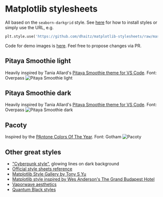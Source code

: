 # Matplotlib stylesheets

All based on the `seaborn-darkgrid` style. See [here](https://matplotlib.org/users/style_sheets.html) for how to install styles or simply use the URL, e.g. 

```python
plt.style.use('https://github.com/dhaitz/matplotlib-stylesheets/raw/master/pitayasmoothie_light.mplstyle')
```

Code for demo images is [here](https://matplotlib.org/gallery/style_sheets/style_sheets_reference.html). 
Feel free to propose changes via PR.

## Pitaya Smoothie light
Heavily inspired by Tania Allard's [Pitaya Smoothie theme for VS Code](https://github.com/trallard/pitaya_smoothie).
Font: Overpass
![Pitaya Smoothie light](https://github.com/dhaitz/matplotlib-stylesheets/raw/master/img/pitayasmoothie_light.png "Pitaya Smoothie light")

## Pitaya Smoothie dark
Heavily inspired by Tania Allard's [Pitaya Smoothie theme for VS Code](https://github.com/trallard/pitaya_smoothie).
Font: Overpass
![Pitaya Smoothie dark](https://github.com/dhaitz/matplotlib-stylesheets/raw/master/img/pitayasmoothie_dark.png "Pitaya Smoothie dark")

## Pacoty
Inspired by the [PAntone Colors Of The Year](https://en.wikipedia.org/wiki/Pantone#Color_of_the_Year).
Font: Gotham
![Pacoty](https://github.com/dhaitz/matplotlib-stylesheets/raw/master/img/pacoty.png "Pacoty")


## Other great styles
- ["Cyberpunk style"](https://github.com/dhaitz/mplcyberpunk), glowing lines on dark background
- [Official style sheets reference](https://matplotlib.org/gallery/style_sheets/style_sheets_reference.html)
- [Matplotlib Style Gallery by Tony S Yu](https://tonysyu.github.io/raw_content/matplotlib-style-gallery/gallery.html)
- [Matplotlib style inspired by Wes Anderson's The Grand Budapest Hotel](https://github.com/cako/mpl_grandbudapest)
- [Vaporwave aesthetics](https://github.com/dantaki/vapeplot)
- [Quantum Black styles](https://github.com/quantumblacklabs/qbstyles)
